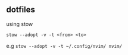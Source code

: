 ## dotfiles

using stow

`stow --adopt -v -t <from> <to>`

e.g
`stow --adopt -v -t ~/.config/nvim/ nvim/`


